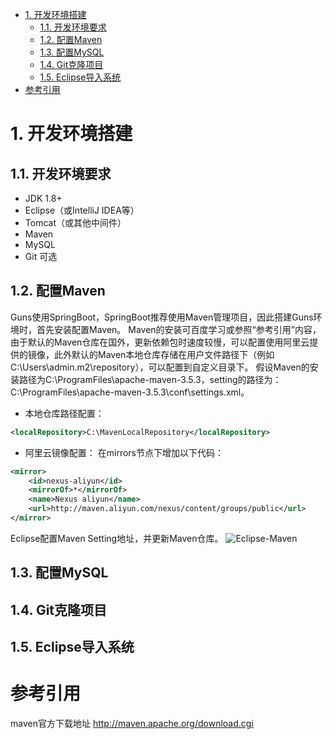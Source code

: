 <!-- TOC -->

- [1. 开发环境搭建](#1-开发环境搭建)
    - [1.1. 开发环境要求](#11-开发环境要求)
    - [1.2. 配置Maven](#12-配置maven)
    - [1.3. 配置MySQL](#13-配置mysql)
    - [1.4. Git克隆项目](#14-git克隆项目)
    - [1.5. Eclipse导入系统](#15-eclipse导入系统)
- [参考引用](#参考引用)

<!-- /TOC -->
# 1. 开发环境搭建
## 1.1. 开发环境要求
* JDK 1.8+
* Eclipse（或IntelliJ IDEA等）
* Tomcat（或其他中间件）
* Maven
* MySQL
* Git 可选
## 1.2. 配置Maven
Guns使用SpringBoot，SpringBoot推荐使用Maven管理项目，因此搭建Guns环境时，首先安装配置Maven。
Maven的安装可百度学习或参照“参考引用”内容，由于默认的Maven仓库在国外，更新依赖包时速度较慢，可以配置使用阿里云提供的镜像，此外默认的Maven本地仓库存储在用户文件路径下（例如C:\Users\admin\.m2\repository），可以配置到自定义目录下。
假设Maven的安装路径为C:\ProgramFiles\apache-maven-3.5.3，setting的路径为：
C:\ProgramFiles\apache-maven-3.5.3\conf\settings.xml。
* 本地仓库路径配置：
``` xml
<localRepository>C:\MavenLocalRepository</localRepository>
```
* 阿里云镜像配置：
在mirrors节点下增加以下代码：
``` xml
<mirror>
    <id>nexus-aliyun</id>
    <mirrorOf>*</mirrorOf>
    <name>Nexus aliyun</name>
    <url>http://maven.aliyun.com/nexus/content/groups/public</url>
</mirror> 
```
Eclipse配置Maven Setting地址，并更新Maven仓库。
![Eclipse-Maven]()
## 1.3. 配置MySQL

## 1.4. Git克隆项目

## 1.5. Eclipse导入系统

# 参考引用
maven官方下载地址 http://maven.apache.org/download.cgi
